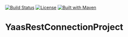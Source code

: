 
[![Build Status](https://travis-ci.org/fdlessard/YaasRestConnectionProject.svg)](https://travis-ci.org/fdlessard/YaasRestConnectionProject)
[![License](http://img.shields.io/:license-mit-blue.svg)](https://github.com/fdlessard/YaasRestConnectionProject/blob/master/LICENSE)
[![Built with Maven](http://maven.apache.org/images/logos/maven-feather.png)](http://maven.org/)

# YaasRestConnectionProject
